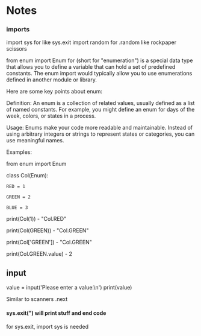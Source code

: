 # Notes

### imports
import sys for like sys.exit
import random for .random like rockpaper scissors


from enum import Enum for 
(short for "enumeration") is a special data type that allows you to define a variable that can hold a set of predefined constants. The enum import would typically allow you to use enumerations defined in another module or library.

Here are some key points about enum:

Definition: An enum is a collection of related values, usually defined as a list of named constants. For example, you might define an enum for days of the week, colors, or states in a process.

Usage: Enums make your code more readable and maintainable. Instead of using arbitrary integers or strings to represent states or categories, you can use meaningful names.

Examples: 

from enum import Enum

class Col(Enum):


    RED = 1
    
    GREEN = 2
    
    BLUE = 3
    
print(Col(1)) - "Col.RED"

print(Col(GREEN))  - "Col.GREEN"

print(Col['GREEN'])  - "Col.GREEN"

print(Col.GREEN.value) - 2
    
## input
value = input('Please enter a value:\n')
print(value)

Similar to scanners .next

#### sys.exit(") will print stuff and end code
for sys.exit, import sys is needed
